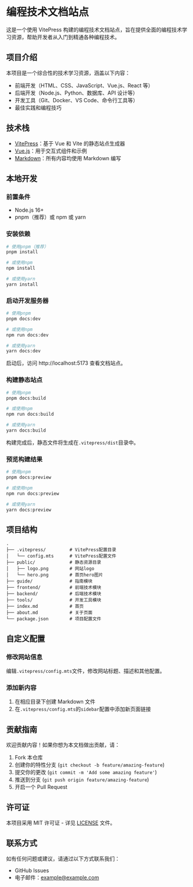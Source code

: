 # 编程技术文档站点

这是一个使用 VitePress 构建的编程技术文档站点，旨在提供全面的编程技术学习资源，帮助开发者从入门到精通各种编程技术。

## 项目介绍

本项目是一个综合性的技术学习资源，涵盖以下内容：

- 前端开发（HTML、CSS、JavaScript、Vue.js、React 等）
- 后端开发（Node.js、Python、数据库、API 设计等）
- 开发工具（Git、Docker、VS Code、命令行工具等）
- 最佳实践和编程技巧

## 技术栈

- [VitePress](https://vitepress.dev/)：基于 Vue 和 Vite 的静态站点生成器
- [Vue.js](https://vuejs.org/)：用于交互式组件和示例
- [Markdown](https://markdown.com.cn/)：所有内容均使用 Markdown 编写

## 本地开发

### 前置条件

- Node.js 16+
- pnpm（推荐）或 npm 或 yarn

### 安装依赖

```bash
# 使用pnpm（推荐）
pnpm install

# 或使用npm
npm install

# 或使用yarn
yarn install
```

### 启动开发服务器

```bash
# 使用pnpm
pnpm docs:dev

# 或使用npm
npm run docs:dev

# 或使用yarn
yarn docs:dev
```

启动后，访问 http://localhost:5173 查看文档站点。

### 构建静态站点

```bash
# 使用pnpm
pnpm docs:build

# 或使用npm
npm run docs:build

# 或使用yarn
yarn docs:build
```

构建完成后，静态文件将生成在`.vitepress/dist`目录中。

### 预览构建结果

```bash
# 使用pnpm
pnpm docs:preview

# 或使用npm
npm run docs:preview

# 或使用yarn
yarn docs:preview
```

## 项目结构

```
.
├── .vitepress/         # VitePress配置目录
│   └── config.mts      # VitePress配置文件
├── public/             # 静态资源目录
│   ├── logo.png        # 网站logo
│   └── hero.png        # 首页hero图片
├── guide/              # 指南模块
├── frontend/           # 前端技术模块
├── backend/            # 后端技术模块
├── tools/              # 开发工具模块
├── index.md            # 首页
├── about.md            # 关于页面
└── package.json        # 项目配置文件
```

## 自定义配置

### 修改网站信息

编辑`.vitepress/config.mts`文件，修改网站标题、描述和其他配置。

### 添加新内容

1. 在相应目录下创建 Markdown 文件
2. 在`.vitepress/config.mts`的`sidebar`配置中添加新页面链接

## 贡献指南

欢迎贡献内容！如果你想为本文档做出贡献，请：

1. Fork 本仓库
2. 创建你的特性分支 (`git checkout -b feature/amazing-feature`)
3. 提交你的更改 (`git commit -m 'Add some amazing feature'`)
4. 推送到分支 (`git push origin feature/amazing-feature`)
5. 开启一个 Pull Request

## 许可证

本项目采用 MIT 许可证 - 详见 [LICENSE](LICENSE) 文件。

## 联系方式

如有任何问题或建议，请通过以下方式联系我们：

- GitHub Issues
- 电子邮件：example@example.com
